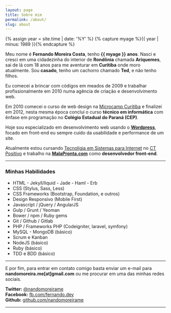 ```yaml
---
layout: page
title: Sobre mim
permalink: /about/
slug: about
---
```


{% assign year = site.time | date: '%Y' %}
{% capture myage %}{{ year | minus: 1989 }}{% endcapture %}

Meu nome é **Fernando Moreira Costa**, tenho **{{ myage }} anos**. Nasci e cresci em uma cidadezinha do interior de **Rondônia** chamada **Ariquemes**, sai de lá com 18 anos para me aventurar em **Curitiba** onde moro atualmente. Sou **casado**, tenho um cachorro chamado **Ted**, e não tenho filhos.

Eu comecei a brincar com códigos em meados de 2009 e trabalhar profissionalmente em 2010 numa agência de criação e desenvolvimento web.

Em 2010 comecei o curso de web design na <a href="http://microcampcuritiba.com.br/" target="_blank">Microcamp Curitiba</a> e finalizei em 2012, nesta mesma época conclui o curso **técnico em informática** com ênfase em programação no **Colégio Estadual do Paraná (CEP)**.

Hoje sou especializado em desenvolvimento web usando o <a href="http://br.wordpress.org/" target="_blank">**Wordpress**</a>, focado em front-end eu sempre cuido da usabilidade e performance de um site.

Atualmente estou cursando <a href="http://www.ctpositivo.edu.br/cursos-de-tecnologia/sistemas-para-internet" target="_blank">Tecnoligia em Sistemas para Internet</a> no <a target="_blank" href="http://www.ctpositivo.edu.br/">CT Positivo</a> e trabalho na <a href="http://malapronta.com" target="_blank">**MalaPronta.com**</a> como **desenvolvedor front-end**.

<hr>

### Minhas Habilidades

* HTML - Jekyll/liquid - Jade - Haml - Erb
* CSS (Stylus, Sass, Less)
* CSS Frameworks (Bootstrap, Foundation, e outros)
* Design Responsivo (Mobile First)
* Javascript / jQuery / AngularJS
* Gulp / Grunt / Yeoman
* Bower / npm / Ruby gems
* Git / Github / Gitlab
* PHP / Frameworks PHP (Codeigniter, laravel, symfony)
* MySQL - MongoDB (básico)
* Scrum e Kanban
* NodeJS (básico)
* Ruby (básico)
* TDD e BDD (básico)

<hr>

E por fim, para entrar em contato comigo basta enviar um e-mail para **nandomoreira.me[at]gmail.com** ou me procurar em uma das minhas redes sociais.

**Twitter:** <a href="http://twitter.com/nandomoreirame" target="_blank">@nandomoreirame</a><br>
**Facebook:** <a href="http://facebook.com/fernando.dev" target="_blank">fb.com/fernando.dev</a><br>
**Github:** <a href="http://github.com/nandomoreirame" target="_blank">github.com/nandomoreirame</a><br>

<hr>